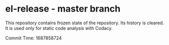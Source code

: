 # el-release - master branch

This repository contains frozen state of the repository.
Its history is cleared. It is used only for static code
analysis with Codacy.

Commit Time: 1687858724